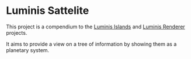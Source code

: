 Luminis Sattelite
=================

This project is a compendium to the 
[Luminis Islands](http://github.com/dvberkel/luminis-islands) and
[Luminis Renderer](http://github.com/dvberkel/luminis-renderer) projects.

It aims to provide a view on a tree of information by showing them as a
planetary system.